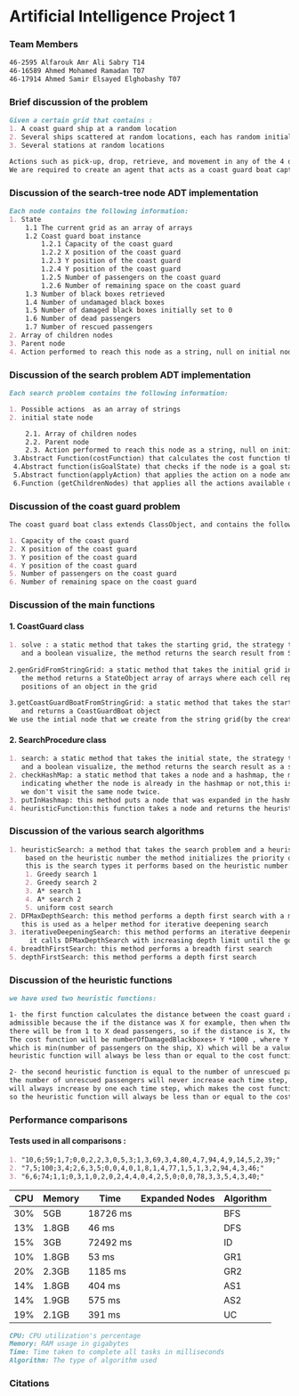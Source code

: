 # Artificial Intelligence Project 1

### Team Members
```md
46-2595 Alfarouk Amr Ali Sabry T14
46-16589 Ahmed Mohamed Ramadan T07
46-17914 Ahmed Samir Elsayed Elghobashy T07
```
### Brief discussion of the problem
```md
Given a certain grid that contains :
1. A coast guard ship at a random location
2. Several ships scattered at random locations, each has random initial passenger numbers from 1 to 100
3. Several stations at random locations

Actions such as pick-up, drop, retrieve, and movement in any of the 4 directions.
We are required to create an agent that acts as a coast guard boat captain using several search procedures.
```

### Discussion of the search-tree node ADT implementation
```md
Each node contains the following information:
1. State
    1.1 The current grid as an array of arrays
    1.2 Coast guard boat instance
        1.2.1 Capacity of the coast guard
        1.2.2 X position of the coast guard
        1.2.3 Y position of the coast guard
        1.2.4 Y position of the coast guard
        1.2.5 Number of passengers on the coast guard
        1.2.6 Number of remaining space on the coast guard
    1.3 Number of black boxes retrieved
    1.4 Number of undamaged black boxes
    1.5 Number of damaged black boxes initially set to 0
    1.6 Number of dead passengers
    1.7 Number of rescued passengers
2. Array of children nodes
3. Parent node
4. Action performed to reach this node as a string, null on initial node
```

### Discussion of the search problem ADT implementation
```md
Each search problem contains the following information:

1. Possible actions  as an array of strings
2. initial state node

    2.1. Array of children nodes
    2.2. Parent node
    2.3. Action performed to reach this node as a string, null on initial node
 3.Abstract Function(costFunction) that calculates the cost function that have to be overriden by the search problem implementing it.
 4.Abstract function(isGoalState) that checks if the node is a goal state node.
 5.Abstract function(applyAction) that applies the action on a node and returns the node that resulted from the action with the original node as a parent.
 6.Function (getChildrenNodes) that applies all the actions available on a node and returns them in an arrayList.
```

### Discussion of the coast guard problem
```md
The coast guard boat class extends ClassObject, and contains the following information:

1. Capacity of the coast guard
2. X position of the coast guard
3. Y position of the coast guard
4. Y position of the coast guard
5. Number of passengers on the coast guard
6. Number of remaining space on the coast guard
```

### Discussion of the main functions
#### 1. CoastGuard class
```md
1. solve : a static method that takes the starting grid, the strategy to use,
   and a boolean visualize, the method returns the search result from SearchProcedure.search() method
   
2.genGridFromStringGrid: a static method that takes the initial grid in string format,
   the method returns a StateObject array of arrays where each cell represents the 
   positions of an object in the grid
   
3.getCoastGuardBoatFromStringGrid: a static method that takes the starting grid as an input,
   and returns a CoastGuardBoat object
We use the intial node that we create from the string grid(by the creating the boat and the state ) to create an instance of the coastguard and pass it to the searchProcedure search method with the strategy.


```
#### 2. SearchProcedure class
```md
1. search: a static method that takes the initial state, the strategy to use,
   and a boolean visualize, the method returns the search result as a string
2. checkHashMap: a static method that takes a node and a hashmap, the method returns a boolean
   indicating whether the node is already in the hashmap or not,this is used to avoid cycles and make sure that the search is optimal and that 
   we don't visit the same node twice.
3. putInHashmap: this method puts a node that was expanded in the hashmap in order for it to not be expanded again
4. heuristicFunction:this function takes a node and returns the heuristic value of the node.
```

### Discussion of the various search algorithms
```md
1. heuristicSearch: a method that takes the search problem and a heuristic number, the method perform the search using a priority queue, and
    based on the heuristic number the method initializes the priority queue with the appropriate comparator that implements the heuristic,
    this is the search types it performs based on the heuristic number:
    1. Greedy search 1
    2. Greedy search 2
    3. A* search 1
    4. A* search 2
    5. uniform cost search
2. DFMaxDepthSearch: this method performs a depth first search with a maximum depth limit, 
   this is used as a helper method for iterative deepening search
3. iterativeDeepeningSearch: this method performs an iterative deepening search,
     it calls DFMaxDepthSearch with increasing depth limit until the goal is found
4. breadthFirstSearch: this method performs a breadth first search
5. depthFirstSearch: this method performs a depth first search

```

### Discussion of the heuristic functions
```md
we have used two heuristic functions:

1- the first function calculates the distance between the coast guard and the nearest ship that is not wrecked, this is
admissible because the if the distance was X for example, then when the coast guard moves to the ship, 
there will be from 1 to X dead passengers, so if the distance is X, then the heuristic value will be X ,
The cost function will be numberOfDamagedBlackboxes+ Y *1000 , where Y is the number of dead passengers
which is min(number of passengers on the ship, X) which will be a value from 1 to X, so the 
heuristic function will always be less than or equal to the cost function, so the heuristic function is admissible.

2- the second heuristic function is equal to the number of unrescued passengers, this is admissible because
the number of unrescued passengers will never increase each time step, while the number of dead passengers
will always increase by one each time step, which makes the cost function increase by 1000 each step,
so the heuristic function will always be less than or equal to the cost function, so the heuristic function is admissible.
```

### Performance comparisons
#### Tests used in all comparisons :
```md
1. "10,6;59;1,7;0,0,2,2,3,0,5,3;1,3,69,3,4,80,4,7,94,4,9,14,5,2,39;"
2. "7,5;100;3,4;2,6,3,5;0,0,4,0,1,8,1,4,77,1,5,1,3,2,94,4,3,46;"
3. "6,6;74;1,1;0,3,1,0,2,0,2,4,4,0,4,2,5,0;0,0,78,3,3,5,4,3,40;"
```

| CPU | Memory | Time     | Expanded Nodes | Algorithm |
|-----|--------|----------|----------------|-----------|
| 30% | 5GB    | 18726 ms |                | BFS       |
| 13% | 1.8GB  | 46 ms    |                | DFS       |
| 15% | 3GB    | 72492 ms |                | ID        |
| 10% | 1.8GB  | 53 ms    |                | GR1       |
| 20% | 2.3GB  | 1185 ms  |                | GR2       |
| 14% | 1.8GB  | 404 ms   |                | AS1       |
| 14% | 1.9GB  | 575 ms   |                | AS2       |
| 19% | 2.1GB  | 391 ms   |                | UC        |

```md
CPU: CPU utilization's percentage
Memory: RAM usage in gigabytes
Time: Time taken to complete all tasks in milliseconds
Algorithm: The type of algorithm used
```
### Citations
```md

```
